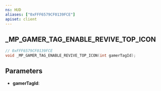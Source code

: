 ```yaml
---
ns: HUD
aliases: ["0xFFF6579CF0139FCE"]
apiset: client
---
```

## _MP_GAMER_TAG_ENABLE_REVIVE_TOP_ICON

```c
// 0xFFF6579CF0139FCE
void _MP_GAMER_TAG_ENABLE_REVIVE_TOP_ICON(int gamerTagId);
```


## Parameters
* **gamerTagId**:




